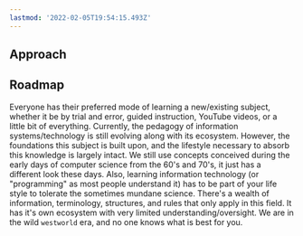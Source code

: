 ```yaml
---
lastmod: '2022-02-05T19:54:15.493Z'
---
```


## Approach



## Roadmap

Everyone has their preferred mode of learning a new/existing subject, whether it be by trial and error, guided instruction, YouTube videos, or a little bit of everything.
Currently, the pedagogy of information systems/technology is still evolving along with its ecosystem. However, the foundations this subject is built upon, and the lifestyle necessary to absorb this knowledge is largely intact.
We still use concepts conceived during the early days of computer science from the 60's and 70's, it just has a different look these days. Also, learning information technology (or "programming" as most people understand it) has to be part of your life style to tolerate the sometimes mundane science.
There's a wealth of information, terminology, structures, and rules that only apply in this field. It has it's own ecosystem with very limited understanding/oversight. We are in the wild `westworld` era, and no one knows what is best for you.
